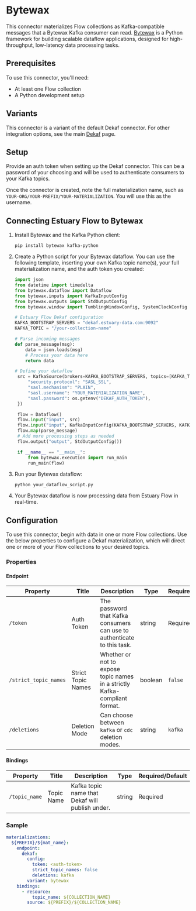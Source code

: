 
# Bytewax

This connector materializes Flow collections as Kafka-compatible messages that a Bytewax Kafka consumer can read. [Bytewax](https://bytewax.io/) is a Python framework for building scalable dataflow applications, designed for
high-throughput, low-latency data processing tasks.

## Prerequisites

To use this connector, you'll need:

* At least one Flow collection
* A Python development setup

## Variants

This connector is a variant of the default Dekaf connector. For other integration options, see the main [Dekaf](dekaf.md) page.

## Setup

Provide an auth token when setting up the Dekaf connector. This can be a password of your choosing and will be used to authenticate consumers to your Kafka topics.

Once the connector is created, note the full materialization name, such as `YOUR-ORG/YOUR-PREFIX/YOUR-MATERIALIZATION`. You will use this as the username.

## Connecting Estuary Flow to Bytewax

1. Install Bytewax and the Kafka Python client:

   ```
   pip install bytewax kafka-python
   ```

2. Create a Python script for your Bytewax dataflow. You can use the following template, inserting your own Kafka topic name(s), your full materialization name, and the auth token you created:

   ```python
   import json
   from datetime import timedelta
   from bytewax.dataflow import Dataflow
   from bytewax.inputs import KafkaInputConfig
   from bytewax.outputs import StdOutputConfig
   from bytewax.window import TumblingWindowConfig, SystemClockConfig

   # Estuary Flow Dekaf configuration
   KAFKA_BOOTSTRAP_SERVERS = "dekaf.estuary-data.com:9092"
   KAFKA_TOPIC = "/your-collection-name"

   # Parse incoming messages
   def parse_message(msg):
       data = json.loads(msg)
       # Process your data here
       return data

   # Define your dataflow
    src = KafkaSource(brokers=KAFKA_BOOTSTRAP_SERVERS, topics=[KAFKA_TOPIC], add_config={
        "security.protocol": "SASL_SSL",
        "sasl.mechanism": "PLAIN",
        "sasl.username": "YOUR_MATERIALIZATION_NAME",
        "sasl.password": os.getenv("DEKAF_AUTH_TOKEN"),
    })

    flow = Dataflow()
    flow.input("input", src)
    flow.input("input", KafkaInputConfig(KAFKA_BOOTSTRAP_SERVERS, KAFKA_TOPIC))
    flow.map(parse_message)
    # Add more processing steps as needed
    flow.output("output", StdOutputConfig())

    if __name__ == "__main__":
        from bytewax.execution import run_main
        run_main(flow)
   ```

3. Run your Bytewax dataflow:

   ```
   python your_dataflow_script.py
   ```

4. Your Bytewax dataflow is now processing data from Estuary Flow in real-time.

## Configuration

To use this connector, begin with data in one or more Flow collections.
Use the below properties to configure a Dekaf materialization, which will direct one or more of your Flow collections to your desired topics.

### Properties

#### Endpoint

| Property | Title | Description | Type | Required/Default |
| --- | --- | --- | --- | --- |
| `/token` | Auth Token | The password that Kafka consumers can use to authenticate to this task. | string | Required |
| `/strict_topic_names` | Strict Topic Names | Whether or not to expose topic names in a strictly Kafka-compliant format. | boolean | `false` |
| `/deletions` | Deletion Mode | Can choose between `kafka` or `cdc` deletion modes. | string | `kafka` |

#### Bindings

| Property | Title | Description | Type | Required/Default |
| --- | --- | --- | --- | --- |
| `/topic_name` | Topic Name | Kafka topic name that Dekaf will publish under. | string | Required |

### Sample

```yaml
materializations:
  ${PREFIX}/${mat_name}:
    endpoint:
      dekaf:
        config:
          token: <auth-token>
          strict_topic_names: false
          deletions: kafka
        variant: bytewax
    bindings:
      - resource:
          topic_name: ${COLLECTION_NAME}
        source: ${PREFIX}/${COLLECTION_NAME}
```
